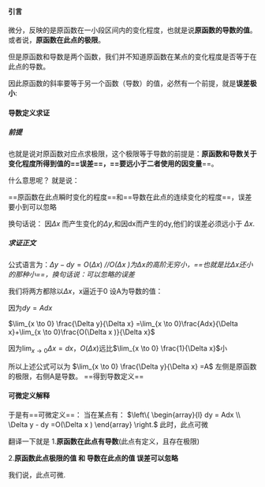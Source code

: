 #### 引言
微分，反映的是原函数在一小段区间内的变化程度，也就是说**原函数的导数的值**。或者说，**原函数在此点的极限**。

但是原函数和导数是两个函数，我们并不知道原函数在某点的变化程度是否等于在此点的导数。

因此原函数的斜率要等于另一个函数（导数）的值，必然有一个前提，就是**误差极小**:

#### 导数定义求证
##### 前提
也就是说对原函数对应点求极限，这个极限等于导数的前提是：**原函数和导数关于变化程度所得到值的==误差==，==要远小于二者使用的因变量**==。

什么意思呢？
就是说：

==原函数在此点瞬时变化的程度==和==导数在此点的连续变化的程度==，误差要小到可以忽略

换句话说：
因$\Delta x$ 而产生变化的$\Delta y$,和因dx而产生的dy,他们的误差必须远小于 $\Delta x$.

##### 求证正文
公式语言为：$\Delta y - dy =O(\Delta x )$
*//O($\Delta x$ )为$\Delta x$的高阶无穷小，==也就是比$\Delta x$还小的那种小==，换句话说：可以忽略的误差*


我们将两方都除以$\Delta x$，x逼近于0
设A为导数的值：

因为$dy = Adx$

$\lim_{x \to 0} \frac{\Delta y}{\Delta x} =\lim_{x \to 0}\frac{Adx}{\Delta x}+\lim_{x \to 0}\frac{O(\Delta x )}{\Delta x}$

因为$\lim_{x \to 0}\Delta x=dx$，$O(\Delta x )$远比$\lim_{x \to 0} \frac{1}{\Delta x}$小

所以上述公式可以为
$\lim_{x \to 0} \frac{\Delta y}{\Delta x} =A$
左侧是原函数的极限，右侧A是导数。
==得到导数定义==






#### 可微定义解释
于是有==可微定义==：
当在某点有：
$\left\{ \begin{array}{l} dy = Adx \\ \Delta y - dy =O(\Delta x ) \end{array} \right.$
此时，此点可微

翻译一下就是
1.**原函数在此点有导数**(此点有定义，且存在极限)
 
2.**原函数此点极限的值 和 导数在此点的值 误差可以忽略**

我们说，此点可微.